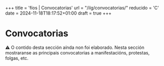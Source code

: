 +++
title = 'fíos | Convocatorias'
url = "/ilg/convocatorias/"
reducido = 'C'
date = 2024-11-18T18:17:52+01:00
draft = true
+++

# Convocatorias

<div id="warning-infoorgas" class="warning" style="margin:0%;margin-top:0;margin-bottom:3%; font-size:14px;">
⚠️ O contido desta sección aínda non foi elaborado. Nesta sección mostraranse as principais convocatorias a manifestacións, protestas, folgas, etc.
</div>